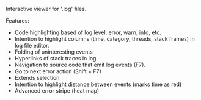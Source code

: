 Interactive viewer for '.log' files.

Features:

* Code highlighting based of log level: error, warn, info, etc.
* Intention to highlight columns (time, category, threads, stack frames) in log file editor.
* Folding of uninteresting events
* Hyperlinks of stack traces in log
* Navigation to source code that emit log events (F7).
* Go to next error action (Shift + F7)
* Extends selection
* Intention to highlight distance between events (marks time as red)
* Advanced error stripe (heat map)
